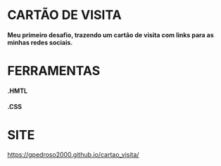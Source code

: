 # CARTÃO DE VISITA

#### Meu primeiro desafio, trazendo um cartão de visita com links para as minhas redes sociais.

# FERRAMENTAS

#### .HMTL
#### .CSS

# SITE

https://gpedroso2000.github.io/cartao_visita/
